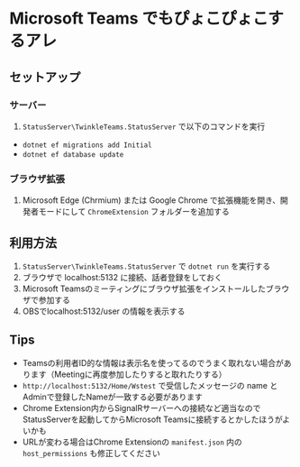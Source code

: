 # Microsoft Teams でもぴょこぴょこするアレ

## セットアップ

### サーバー

1. `StatusServer\TwinkleTeams.StatusServer` で以下のコマンドを実行
  - `dotnet ef migrations add Initial`
  - `dotnet ef database update`
 
### ブラウザ拡張

1. Microsoft Edge (Chrmium) または Google Chrome で拡張機能を開き、開発者モードにして `ChromeExtension` フォルダーを追加する

## 利用方法

1. `StatusServer\TwinkleTeams.StatusServer` で `dotnet run` を実行する
2. ブラウザで localhost:5132 に接続、話者登録をしておく
3. Microsoft Teamsのミーティングにブラウザ拡張をインストールしたブラウザで参加する
4. OBSでlocalhost:5132/user の情報を表示する

## Tips

- Teamsの利用者ID的な情報は表示名を使ってるのでうまく取れない場合があります（Meetingに再度参加したりすると取れたりする）
- `http://localhost:5132/Home/Wstest` で受信したメッセージの name とAdminで登録したNameが一致する必要があります
- Chrome Extension内からSignalRサーバーへの接続など適当なのでStatusServerを起動してからMicrosoft Teamsに接続するとかしたほうがよいかも
- URLが変わる場合はChrome Extensionの `manifest.json` 内の `host_permissions` も修正してください
